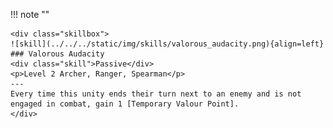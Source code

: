 
!!! note ""

    <div class="skillbox">
    ![skill](../../../static/img/skills/valorous_audacity.png){align=left}
    ### Valorous Audacity
    <div class="skill">Passive</div>
    <p>Level 2 Archer, Ranger, Spearman</p> 
    ---
    Every time this unity ends their turn next to an enemy and is not engaged in combat, gain 1 [Temporary Valour Point].
    </div>
